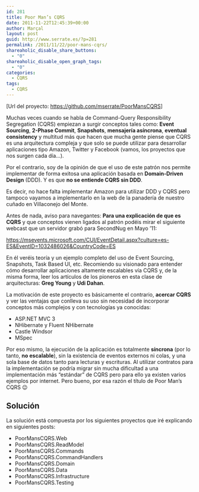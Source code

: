 ```yaml
---
id: 281
title: Poor Man’s CQRS
date: 2011-11-22T12:45:39+00:00
author: Marçal
layout: post
guid: http://www.serrate.es/?p=281
permalink: /2011/11/22/poor-mans-cqrs/
shareaholic_disable_share_buttons:
  - "0"
shareaholic_disable_open_graph_tags:
  - "0"
categories:
  - CQRS
tags:
  - CQRS
---
```

[Url del proyecto: <a href="https://github.com/mserrate/PoorMansCQRS" target="_blank">https://github.com/mserrate/PoorMansCQRS</a>]

Muchas veces cuando se habla de Command-Query Responsibility Segregation (CQRS) empiezan a surgir conceptos tales como: **Event Sourcing**, **2-Phase Commit**, **Snapshots**, **mensajería asíncrona**, **eventual consistency** y multitud más que hacen que mucha gente piense que CQRS es una arquitectura compleja y que solo se puede utilizar para desarrollar aplicaciones tipo Amazon, Twitter y Facebook (vamos, los proyectos que nos surgen cada día&#8230;).

Por el contrario, soy de la opinión de que el uso de este patrón nos permite implementar de forma exitosa una aplicación basada en **Domain-Driven Design** (DDD). Y es que **no se entiende CQRS sin DDD**.
  
Es decir, no hace falta implementar Amazon para utilizar DDD y CQRS pero tampoco vayamos a implementarlo en la web de la panadería de nuestro cuñado en Villaconejo del Monte.<!--more-->

Antes de nada, aviso para navegantes: **Para una explicación de que es CQRS** y que conceptos vienen ligados al patrón podéis mirar el siguiente webcast que un servidor grabó para SecondNug en Mayo &#8217;11:
  
<https://msevents.microsoft.com/CUI/EventDetail.aspx?culture=es-ES&EventID=1032486026&CountryCode=ES>

En él veréis teoría y un ejemplo completo del uso de Event Sourcing, Snapshots, Task Based UI, etc. Recomiendo su visionado para entender cómo desarrollar aplicaciones altamente escalables vía CQRS y, de la misma forma, leer los artículos de los pioneros en esta clase de arquitecturas: **Greg Young** y **Udi Dahan**.

La motivación de este proyecto es básicamente el contrario, **acercar CQRS** y ver las ventajas que conlleva su uso sin necesidad de incorporar conceptos más complejos y con tecnologías ya conocidas:

  * ASP.NET MVC 3
  * NHibernate y Fluent NHibernate
  * Castle Windsor
  * MSpec

Por eso mismo, la ejecución de la aplicación es totalmente **síncrona** (por lo tanto, **no escalable**), sin la existencia de eventos externos ni colas, y una sola base de datos tanto para lecturas y escrituras. Al utilizar contratos para la implementación se podría migrar sin mucha dificultad a una implementación más &#8220;estándar&#8221; de CQRS pero para ello ya existen varios ejemplos por internet. Pero bueno, por esa razón el título de Poor Man’s CQRS 😉

## Solución

La solución está compuesta por los siguientes proyectos que iré explicando en siguientes posts:

  * PoorMansCQRS.Web
  * PoorMansCQRS.ReadModel
  * PoorMansCQRS.Commands
  * PoorMansCQRS.CommandHandlers
  * PoorMansCQRS.Domain
  * PoorMansCQRS.Data
  * PoorMansCQRS.Infrastructure
  * PoorMansCQRS.Testing